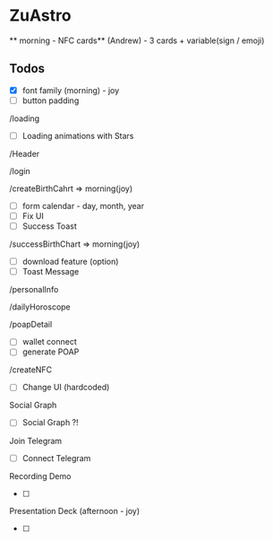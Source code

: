 # ZuAstro

** morning - NFC cards** (Andrew) - 3 cards + variable(sign / emoji)

## Todos

- [x] font family (morning) - joy
- [ ] button padding

/loading

- [ ] Loading animations with Stars

/Header

/login

/createBirthCahrt => morning(joy)

- [ ] form calendar - day, month, year
- [ ] Fix UI
- [ ] Success Toast

/successBirthChart => morning(joy)

- [ ] download feature (option)
- [ ] Toast Message

/personalInfo

/dailyHoroscope

/poapDetail

- [ ] wallet connect
- [ ] generate POAP

/createNFC

- [ ] Change UI (hardcoded)

Social Graph

- [ ] Social Graph ?!

Join Telegram

- [ ] Connect Telegram

Recording Demo

- [ ]

Presentation Deck (afternoon - joy)

- [ ]
